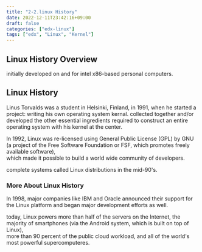 ```yaml
---
title: "2-2.linux History"
date: 2022-12-11T23:42:16+09:00
draft: false
categories: ["edx-linux"]
tags: ["edx", "Linux", "Kernel"]
---
```


## Linux History Overview

initially developed on and for intel x86-based personal computers.

## Linux History

Linus Torvalds was a student in Helsinki, Finland, in 1991, when he started a project: writing his own operating system kernal. 
collected together and/or developed the other essential ingredients required to construct an entire operating system with his kernel at the center.  

In 1992, Linux was re-licensed using General Public License (GPL) by GNU (a project of the Free Software Foundation or FSF, which promotes freely available software),  
which made it possible to build a world wide community of developers. 

complete systems called Linux distributions in the mid-90's.


### More About Linux History

In 1998, major companies like IBM and Oracle announced their support for the Linux platform and began major development efforts as well.

today, Linux powers more than half of the servers on the Internet, the majority of smartphones (via the Android system, which is built on top of Linux),  
more than 90 percent of the public cloud workload, and all of the world's most powerful supercomputeres.

